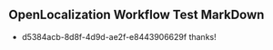 ## OpenLocalization Workflow Test MarkDown
* d5384acb-8d8f-4d9d-ae2f-e8443906629f thanks!

<!--HONumber=Jul16_HO2-->



